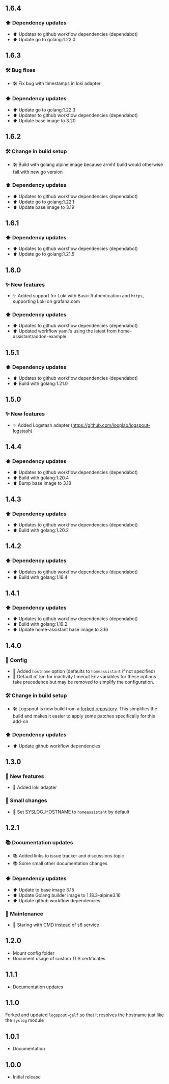 <!-- https://developers.home-assistant.io/docs/add-ons/presentation#keeping-a-changelog -->

## 1.6.4

### ⬆️ Dependency updates
- ⬆️ Updates to github workflow dependencies (dependabot)
- ⬆️ Update go to golang:1.23.0

## 1.6.3

### 🛠 Bug fixes
- 🛠 Fix bug with timestamps in loki adapter

### ⬆️ Dependency updates
- ⬆️ Update go to golang:1.22.3
- ⬆️ Updates to github workflow dependencies (dependabot)
- ⬆️ Update base image to 3.20

## 1.6.2

### 🛠 Change in build setup
- 🛠 Build with golang alpine image because armhf build would otherwise fail with new go version

### ⬆️ Dependency updates
- ⬆️ Updates to github workflow dependencies (dependabot)
- ⬆️ Update go to golang:1.22.1
- ⬆️ Update base image to 3.19

## 1.6.1

### ⬆️ Dependency updates
- ⬆️ Updates to github workflow dependencies (dependabot)
- ⬆️ Update go to golang:1.21.5

## 1.6.0

### ✨ New features
- ✨ Added support for Loki with Basic Authentication and `https`, supporting Loki on grafana.com

### ⬆️ Dependency updates
- ⬆️ Updates to github workflow dependencies (dependabot)
- ⬆️ Updated workflow yaml's using the latest from home-assistant/addon-example

## 1.5.1

### ⬆️ Dependency updates
- ⬆️ Updates to github workflow dependencies (dependabot)
- ⬆️ Build with golang:1.21.0

## 1.5.0

### ✨ New features
- ✨ Added Logstash adapter (https://github.com/looplab/logspout-logstash)

## 1.4.4

### ⬆️ Dependency updates
- ⬆️ Updates to github workflow dependencies (dependabot)
- ⬆️ Build with golang:1.20.4
- ⬆️ Bump base image to 3.18

## 1.4.3

### ⬆️ Dependency updates
- ⬆️ Updates to github workflow dependencies (dependabot)
- ⬆️ Build with golang:1.20.2

## 1.4.2

### ⬆️ Dependency updates
- ⬆️ Updates to github workflow dependencies (dependabot)
- ⬆️ Build with golang:1.19.4

## 1.4.1

### ⬆️ Dependency updates
 - ⬆️ Updates to github workflow dependencies (dependabot)
 - ⬆️ Build with golang:1.19.2
 - ⬆️ Update home-assistant base image to 3.16

## 1.4.0

### 🔨 Config
 - 🔨 Added `hostname` option (defaults to `homeassistant` if not specified)
 - 🔨 Default of 5m for inactivity timeout
Env variables for these options take precedence but may be removed to simplify the configuration.

### 🛠 Change in build setup
 - 🛠 Logspout is now build from a [forked repository](https://github.com/bertbaron/logspout). This simplifies the build and makes it easier to apply some patches specifically for this add-on

### ⬆️ Dependency updates
 - ⬆️ Update github workflow dependencies

## 1.3.0

### 🚀 New features
 - 🚀 Added loki adapter

### 🔨 Small changes
 - 🔨 Set SYSLOG_HOSTNAME to `homeassistant` by default

## 1.2.1

### 📚 Documentation updates
 - 📚 Added links to issue tracker and discussions topic
 - 📚 Some small other documentation changes

### ⬆️ Dependency updates
 - ⬆️ Update to base image 3.15
 - ⬆️ Update Golang builder image to 1.18.3-alpine3.16
 - ⬆️ Update github workflow dependencies

### 🧰 Maintenance
 - 🧰 Staring with CMD instead of s6 service

## 1.2.0

- Mount config folder 
- Document usage of custom TLS certificates

## 1.1.1

- Documentation updates

## 1.1.0

Forked and updated `logspout-gelf` so that it resolves the hostname just like the `syslog` module

## 1.0.1

- Documentation

## 1.0.0

- Initial release
